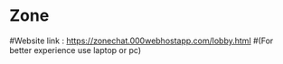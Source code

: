 # Zone
#Website link : https://zonechat.000webhostapp.com/lobby.html
#(For better experience use laptop or pc)
